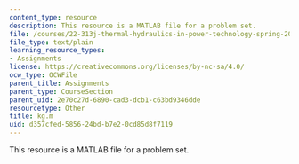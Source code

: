 ```yaml
---
content_type: resource
description: This resource is a MATLAB file for a problem set.
file: /courses/22-313j-thermal-hydraulics-in-power-technology-spring-2007/d357cfed585624bdb7e20cd85d8f7119_kg.m
file_type: text/plain
learning_resource_types:
- Assignments
license: https://creativecommons.org/licenses/by-nc-sa/4.0/
ocw_type: OCWFile
parent_title: Assignments
parent_type: CourseSection
parent_uid: 2e70c27d-6890-cad3-dcb1-c63bd9346dde
resourcetype: Other
title: kg.m
uid: d357cfed-5856-24bd-b7e2-0cd85d8f7119
---
```

This resource is a MATLAB file for a problem set.